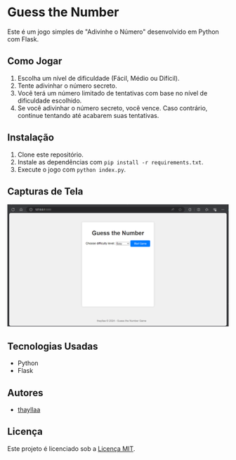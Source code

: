 # Guess the Number

Este é um jogo simples de "Adivinhe o Número" desenvolvido em Python com Flask.

## Como Jogar

1. Escolha um nível de dificuldade (Fácil, Médio ou Difícil).
2. Tente adivinhar o número secreto.
3. Você terá um número limitado de tentativas com base no nível de dificuldade escolhido.
4. Se você adivinhar o número secreto, você vence. Caso contrário, continue tentando até acabarem suas tentativas.

## Instalação

1. Clone este repositório.
2. Instale as dependências com `pip install -r requirements.txt`.
3. Execute o jogo com `python index.py`.

## Capturas de Tela

![Guess_The_Number_Game](Screenshot_GuessNumberGame.png)

## Tecnologias Usadas

- Python
- Flask

## Autores

- [thayllaa](https://github.com/thayllaa)

## Licença

Este projeto é licenciado sob a [Licença MIT](https://opensource.org/licenses/MIT).
